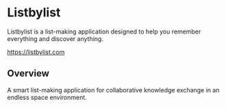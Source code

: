 # Listbylist

Listbylist is a list-making application designed to help you remember everything and discover anything.

https://listbylist.com

## Overview

A smart list-making application for collaborative knowledge exchange in an endless space environment.

